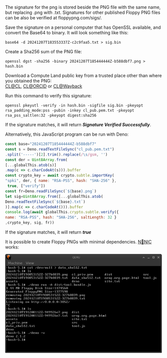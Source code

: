 The signature for the png is stored beside the PNG file with the same name, but replacing .png with .txt.  Signatures for other published Floppy PNG files can be also be verified at floppypng.com/sigs/<domain name>.

Save the signature on a personal computer that has OpenSSL available, and convert the Base64 to binary.  It will look something like this:

```plaintext
base64 -d 20241207T183553337Z-c2c9faa5.txt > sig.bin
```

Create a Sha256 sum of the PNG file:

```plaintext
openssl dgst -sha256 -binary 20241207T185444444Z-b588dbf7.png > hash.bin
```
Download a Compute Land public key from a trusted place other than where you obtained the PNG:   
[CL@CL](https://compute.land/cl_pub.pem.txt "Compute Land Public key"), [CL@ORCID](https://orcid.org/0009-0001-4480-7776 "ORCID") or [CL@Wayback](https://web.archive.org/web/20240220010505/orng.org/cl_pub.pem.txt "Wayback Machine copy of Compute Land Public key")


Run this command to verify this signature:
```plaintext
openssl pkeyutl -verify -in hash.bin -sigfile sig.bin -pkeyopt rsa_padding_mode:pss -pubin -inkey cl_pub.pem.txt -pkeyopt rsa_pss_saltlen:32 -pkeyopt digest:sha256
```

If the signature matches, it will return ***Signature Verified Successfully***.

Alternatively, this JavaScript program can be run with Deno:

```javascript
const base="20241207T185444444Z-b588dbf7"
const s = Deno.readTextFileSync("cl_pub.pem.txt")
.split('-----')[2].trim().replace(/\s/gsm, '')
const der = Uint8Array.from(
[...globalThis.atob(s)]
.map(c => c.charCodeAt(s))).buffer
const crypto_key = await crypto.subtle.importKey(
"spki", der, { name: "RSA-PSS", hash: "SHA-256" },
 true, ["verify"])
const fr=Deno.readFileSync(`${base}.png`)
let sig=Uint8Array.from([...globalThis.atob(
Deno.readTextFileSync(`${base}.txt`)
)].map(c => c.charCodeAt())).buffer
console.log(await globalThis.crypto.subtle.verify({
name: "RSA-PSS", hash: "SHA-256", saltLength: 32 }
,crypto_key, sig, fr))
```
If the signature matches, it will return ***true***

It is possible to create Floppy PNGs with minimal dependencies.  [N🚫NIC](https://github.com/acodrst/nonic) works:

![](nonic.png)
